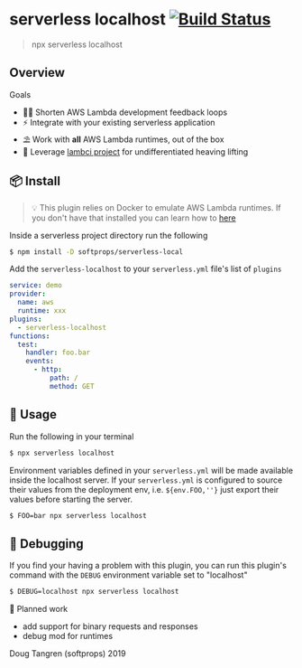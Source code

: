 # serverless localhost [![Build Status](https://travis-ci.org/softprops/serverless-localhost.svg?branch=master)](https://travis-ci.org/softprops/serverless-localhost)

> npx serverless localhost

## Overview

Goals

* 👩‍💻 Shorten AWS Lambda development feedback loops
* ⚡ Integrate with your existing serverless application
* ⛱️ Work with **all** AWS Lambda runtimes, out of the box
* 🐑 Leverage [lambci project](https://github.com/lambci/) for undifferentiated heaving lifting

## 📦 Install

> 💡 This plugin relies on Docker to emulate AWS Lambda runtimes. If you don't have that
installed you can learn how to [here](https://www.docker.com/products/docker-desktop)

Inside a serverless project directory run the following

```sh
$ npm install -D softprops/serverless-local
```

Add the `serverless-localhost` to your `serverless.yml` file's
list of `plugins`

```yaml
service: demo
provider:
  name: aws
  runtime: xxx
plugins:
  - serverless-localhost
functions:
  test:
    handler: foo.bar
    events:
      - http:
          path: /
          method: GET
```

## 🤸 Usage

Run the following in your terminal

```sh
$ npx serverless localhost
```

Environment variables defined in your `serverless.yml` will be made available inside
the localhost server. If your `serverless.yml` is configured to source their
values from the deployment env, i.e. `${env.FOO,''}` just export their values
before starting the server.

```sh
$ FOO=bar npx serverless localhost
```

## 🔬 Debugging

If you find your having a problem with this plugin, you can run this plugin's command
with the `DEBUG` environment variable set to "localhost"

```sh
$ DEBUG=localhost npx serverless localhost
```

🚧 Planned work

* add support for binary requests and responses
* debug mod for runtimes

Doug Tangren (softprops) 2019